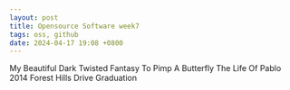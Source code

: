 ```yaml
---
layout: post
title: Opensource Software week7
tags: oss, github
date: 2024-04-17 19:08 +0800
---
```


My Beautiful Dark Twisted Fantasy
To Pimp A Butterfly
The Life Of Pablo
2014 Forest Hills Drive
Graduation

